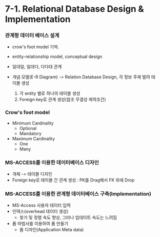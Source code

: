 # 7-1. Relational Database Design & Implementation

### 관계형 데이터 베이스 설계
- crow's foot model 기억.
- entity-relationship model, conceptual design
- 일대일, 일대다, 다다대 관계

- 개념 모델(E-R Diagram) -> Relation Database Design, 각 정보 주제 벌려 테이블 생성
    1. 각 entity 별로 하나의 테이블 생성
    2. Foreign key로 관계 생성(참조 무결성 제약조건)

### Crow's foot model
- Minimum Cardinality
    - Optional
    - Mandatory
- Maximum Cardinality
    - One
    - Many

### MS-ACCESS를 이용한 데이터베이스 디자인
- 개체 -> 테이블 디자인
- Foreign key로 테이블 간 관계 생성 : PK를 Drag해서 FK 위에 Drop

### MS-ACCESS를 이용한 관계형 데이터베이스 구축(Implementation)
- MS-Access 사용자 데이터 입력
- 인덱스(overhead 데이터 생성)
    - 찾기 및 정렬 속도 향상, 그러나 업데이트 속도는 느려짐
- 폼 마법사를 이용하여 폼 만들기
    - 폼 디자인(Application Meta data)